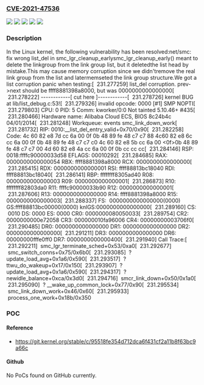 ### [CVE-2021-47536](https://cve.mitre.org/cgi-bin/cvename.cgi?name=CVE-2021-47536)
![](https://img.shields.io/static/v1?label=Product&message=Linux&color=blue)
![](https://img.shields.io/static/v1?label=Version&message=&color=brightgreen)
![](https://img.shields.io/static/v1?label=Version&message=5.5%20&color=brightgreen)
![](https://img.shields.io/static/v1?label=Version&message=a0a62ee15a829ebf8aeec55a4f1688230439b3e0%20&color=brightgreen)
![](https://img.shields.io/static/v1?label=Vulnerability&message=n%2Fa&color=blue)

### Description

In the Linux kernel, the following vulnerability has been resolved:net/smc: fix wrong list_del in smc_lgr_cleanup_earlysmc_lgr_cleanup_early() meant to delete the linkgroup from the link group list, but it deletedthe list head by mistake.This may cause memory corruption since we didn'tremove the real link group from the list and latermemseted the link group structure.We got a list corruption panic when testing:[  231.277259] list_del corruption. prev->next should be ffff8881398a8000, but was 0000000000000000[  231.278222] ------------[ cut here ]------------[  231.278726] kernel BUG at lib/list_debug.c:53![  231.279326] invalid opcode: 0000 [#1] SMP NOPTI[  231.279803] CPU: 0 PID: 5 Comm: kworker/0:0 Not tainted 5.10.46+ #435[  231.280466] Hardware name: Alibaba Cloud ECS, BIOS 8c24b4c 04/01/2014[  231.281248] Workqueue: events smc_link_down_work[  231.281732] RIP: 0010:__list_del_entry_valid+0x70/0x90[  231.282258] Code: 4c 60 82 e8 7d cc 6a 00 0f 0b 48 89 fe 48 c7 c7 88 4c60 82 e8 6c cc 6a 00 0f 0b 48 89 fe 48 c7 c7 c0 4c 60 82 e8 5b cc 6a 00 <0f>0b 48 89 fe 48 c7 c7 00 4d 60 82 e8 4a cc 6a 00 0f 0b cc cc cc[  231.284146] RSP: 0018:ffffc90000033d58 EFLAGS: 00010292[  231.284685] RAX: 0000000000000054 RBX: ffff8881398a8000 RCX: 0000000000000000[  231.285415] RDX: 0000000000000001 RSI: ffff88813bc18040 RDI: ffff88813bc18040[  231.286141] RBP: ffffffff8305ad40 R08: 0000000000000003 R09: 0000000000000001[  231.286873] R10: ffffffff82803da0 R11: ffffc90000033b90 R12: 0000000000000001[  231.287606] R13: 0000000000000000 R14: ffff8881398a8000 R15: 0000000000000003[  231.288337] FS:  0000000000000000(0000) GS:ffff88813bc00000(0000) knlGS:0000000000000000[  231.289160] CS:  0010 DS: 0000 ES: 0000 CR0: 0000000080050033[  231.289754] CR2: 0000000000e72058 CR3: 000000010fa96006 CR4: 00000000003706f0[  231.290485] DR0: 0000000000000000 DR1: 0000000000000000 DR2: 0000000000000000[  231.291211] DR3: 0000000000000000 DR6: 00000000fffe0ff0 DR7: 0000000000000400[  231.291940] Call Trace:[  231.292211]  smc_lgr_terminate_sched+0x53/0xa0[  231.292677]  smc_switch_conns+0x75/0x6b0[  231.293085]  ? update_load_avg+0x1a6/0x590[  231.293517]  ? ttwu_do_wakeup+0x17/0x150[  231.293907]  ? update_load_avg+0x1a6/0x590[  231.294317]  ? newidle_balance+0xca/0x3d0[  231.294716]  smcr_link_down+0x50/0x1a0[  231.295090]  ? __wake_up_common_lock+0x77/0x90[  231.295534]  smc_link_down_work+0x46/0x60[  231.295933]  process_one_work+0x18b/0x350

### POC

#### Reference
- https://git.kernel.org/stable/c/95518fe354d712dca6f431cf2a11b8f63bc9a66c

#### Github
No PoCs found on GitHub currently.

